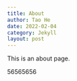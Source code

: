```yaml
---
title: About
author: Tao He
date: 2022-02-04
category: Jekyll
layout: post
---
```


This is an about page.

56565656
